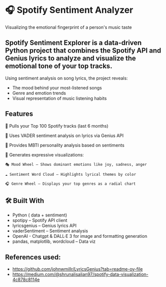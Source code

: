 # 🎧 Spotify Sentiment Analyzer
Visualizing the emotional fingerprint of a person's music taste


## Spotify Sentiment Explorer is a data-driven Python project that combines the Spotify API and Genius lyrics to analyze and visualize the emotional tone of your top tracks.

Using sentiment analysis on song lyrics, the project reveals:

* The mood behind your most-listened songs
* Genre and emotion trends
* Visual representation of music listening habits


##  Features
  🔁 Pulls your Top 100 Spotify tracks (last 6 months)
  
  🧠 Uses VADER sentiment analysis on lyrics via Genius API

  🔮 Provides MBTI personality analysis based on sentiments
  
  🎨 Generates expressive visualizations:
  
    🎭 Mood Wheel – Shows dominant emotions like joy, sadness, anger
    
    ☁️ Sentiment Word Cloud – Highlights lyrical themes by color
    
    🎧 Genre Wheel – Displays your top genres as a radial chart
  


## 🛠️ Built With
* Python ( data + sentiment)
* spotipy – Spotify API client
* lyricsgenius – Genius lyrics API
* vaderSentiment – Sentiment analysis
* OpenAI - Chatgpt & DALL·E 3 for image and formatting generation 
* pandas, matplotlib, wordcloud – Data viz

## References used:
* https://github.com/johnwmillr/LyricsGenius?tab=readme-ov-file
* https://medium.com/@shrunalisalian97/spotify-data-visualization-4c878c8114e
